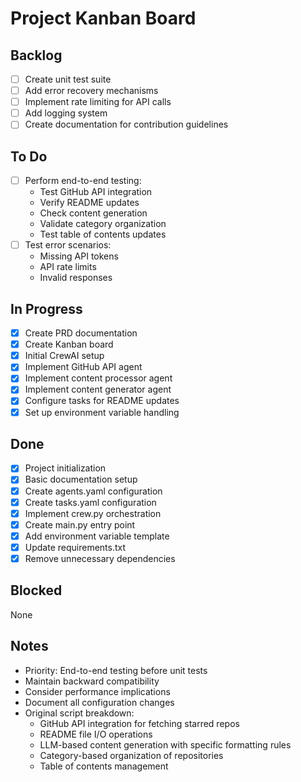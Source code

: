 # Project Kanban Board

## Backlog
- [ ] Create unit test suite
- [ ] Add error recovery mechanisms
- [ ] Implement rate limiting for API calls
- [ ] Add logging system
- [ ] Create documentation for contribution guidelines

## To Do
- [ ] Perform end-to-end testing:
  * Test GitHub API integration
  * Verify README updates
  * Check content generation
  * Validate category organization
  * Test table of contents updates
- [ ] Test error scenarios:
  * Missing API tokens
  * API rate limits
  * Invalid responses

## In Progress
- [x] Create PRD documentation
- [x] Create Kanban board
- [x] Initial CrewAI setup
- [x] Implement GitHub API agent
- [x] Implement content processor agent
- [x] Implement content generator agent
- [x] Configure tasks for README updates
- [x] Set up environment variable handling

## Done
- [x] Project initialization
- [x] Basic documentation setup
- [x] Create agents.yaml configuration
- [x] Create tasks.yaml configuration
- [x] Implement crew.py orchestration
- [x] Create main.py entry point
- [x] Add environment variable template
- [x] Update requirements.txt
- [x] Remove unnecessary dependencies

## Blocked
None

## Notes
- Priority: End-to-end testing before unit tests
- Maintain backward compatibility
- Consider performance implications
- Document all configuration changes
- Original script breakdown:
  * GitHub API integration for fetching starred repos
  * README file I/O operations
  * LLM-based content generation with specific formatting rules
  * Category-based organization of repositories
  * Table of contents management
